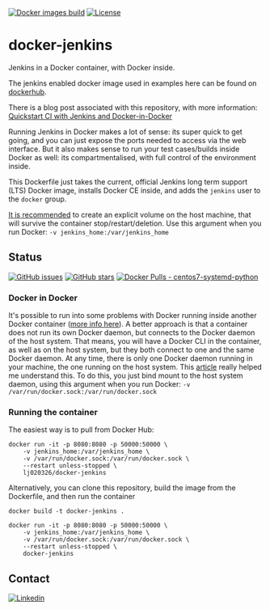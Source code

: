 [![Docker images build](https://github.com/lj020326/jenkins-docker/actions/workflows/build-images.yml/badge.svg)](https://github.com/lj020326/jenkins-docker/actions/workflows/build-images.yml)
[![License](https://img.shields.io/badge/license-MIT-brightgreen.svg?style=flat)](LICENSE)

# docker-jenkins

Jenkins in a Docker container, with Docker inside.

The jenkins enabled docker image used in examples here can be found on [dockerhub](https://hub.docker.com/repository/docker/lj020326/docker-jenkins).  

There is a blog post associated with this repository, with more information: [Quickstart CI with Jenkins and Docker-in-Docker](https://github.com/lj020326/pipeline-automation-lib/blob/main/docs/jenkins-docker-in-docker-agent.md)

Running Jenkins in Docker makes a lot of sense: its super quick to get going, and you can just expose the ports needed to access via the web interface. But it also makes sense to run your test cases/builds inside Docker as well: its compartmentalised, with full control of the environment inside.

This Dockerfile just takes the current, official Jenkins long term support (LTS) Docker image, installs Docker CE inside, and adds the `jenkins` user to the `docker` group.

[It is recommended](https://github.com/jenkinsci/docker/blob/master/README.md) to create an explicit volume on the host machine, that will survive the container stop/restart/deletion. Use this argument when you run Docker: `-v jenkins_home:/var/jenkins_home`

## Status

[![GitHub issues](https://img.shields.io/github/issues/lj020326/jenkins-docker.svg?style=flat)](https://github.com/lj020326/jenkins-docker/issues)
[![GitHub stars](https://img.shields.io/github/stars/lj020326/jenkins-docker.svg?style=flat)](https://github.com/lj020326/jenkins-docker/stargazers)
[![Docker Pulls - centos7-systemd-python](https://img.shields.io/docker/pulls/lj020326/docker-jenkins.svg?style=flat)](https://hub.docker.com/repository/docker/lj020326/docker-jenkins/)

### Docker in Docker
It's possible to run into some problems with Docker running inside another Docker container ([more info here](https://github.com/lj020326/pipeline-automation-lib/blob/main/docs/docker-in-docker-the-good-the-bad-and-the-fix.md)). A better approach is that a container does not run its own Docker daemon, but connects to the Docker daemon of the host system. That means, you will have a Docker CLI in the container, as well as on the host system, but they both connect to one and the same Docker daemon. At any time, there is only one Docker daemon running in your machine, the one running on the host system. This [article](https://github.com/lj020326/pipeline-automation-lib/blob/main/docs/docker-inside-a-docker-container.md) really helped me understand this. To do this, you just bind mount to the host system daemon, using this argument when you run Docker: `-v /var/run/docker.sock:/var/run/docker.sock`

### Running the container
The easiest way is to pull from Docker Hub:

    docker run -it -p 8080:8080 -p 50000:50000 \
	    -v jenkins_home:/var/jenkins_home \
	    -v /var/run/docker.sock:/var/run/docker.sock \
	    --restart unless-stopped \
	    lj020326/docker-jenkins

Alternatively, you can clone this repository, build the image from the Dockerfile, and then run the container

    docker build -t docker-jenkins .

    docker run -it -p 8080:8080 -p 50000:50000 \
	    -v jenkins_home:/var/jenkins_home \
	    -v /var/run/docker.sock:/var/run/docker.sock \
	    --restart unless-stopped \
	    docker-jenkins

## Contact

[![Linkedin](https://img.shields.io/badge/LinkedIn-0077B5?style=for-the-badge&logo=linkedin&logoColor=white)](https://www.linkedin.com/in/leejjohnson/)

